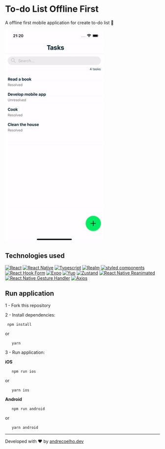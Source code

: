 # To-do List Offline First

A offline first mobile application for create to-do list 📱

<img src="assets/demo.gif" alt="Demo" />

## Technologies used

[![React](https://img.shields.io/badge/React-61DAFB?style=for-the-badge&logo=react&logoColor=000&link=https://reactjs.org/)](https://reactjs.org/) [![React Native](https://img.shields.io/badge/React%20Native-61DAFB?style=for-the-badge&logo=react&logoColor=000&link=https://reactnative.dev/)](https://reactnative.dev/) [![Typescript](https://img.shields.io/badge/Typescript-3178C6?style=for-the-badge&logo=typescript&logoColor=fff&link=https://www.typescriptlang.org/)](https://www.typescriptlang.org/) [![Realm](https://img.shields.io/badge/Realm-47A248?style=for-the-badge&logo=mongodb&logoColor=fff&link=https://www.mongodb.com/docs/realm/sdk/react-native/)](https://www.mongodb.com/docs/realm/sdk/react-native/) [![styled components](https://img.shields.io/badge/styled%20components-DB7093?style=for-the-badge&logo=styled-components&logoColor=fff&link=https://www.mongodb.com/docs/realm/sdk/react-native/)](https://www.mongodb.com/docs/realm/sdk/react-native/) [![React Hook Form](https://img.shields.io/badge/React%20Hook%20Form-ec5990?style=for-the-badge&link=https://react-hook-form.com/)](https://react-hook-form.com/) [![Expo](https://img.shields.io/badge/Expo-000020?style=for-the-badge&logo=expo&link=https://docs.expo.dev/)](https://docs.expo.dev/) [![Yup](https://img.shields.io/badge/Yup-f00?style=for-the-badge&link=https://github.com/jquense/yup)](https://github.com/jquense/yup) [![Zustand](https://img.shields.io/badge/Zustand-333?style=for-the-badge&link=https://github.com/pmndrs/zustand)](https://github.com/pmndrs/zustand) [![React Native Reanimated](https://img.shields.io/badge/React%20Native%20Reanimated-001a71?style=for-the-badge&link=https://docs.swmansion.com/react-native-reanimated/)](https://docs.swmansion.com/react-native-reanimated/) [![React Native Gesture Handler](https://img.shields.io/badge/React%20Native%20Gesture%20Handler-001a71?style=for-the-badge&link=https://docs.swmansion.com/react-native-gesture-handler/docs/)](https://docs.swmansion.com/react-native-gesture-handler/docs/) [![Axios](https://img.shields.io/badge/Axios-671ddf?style=for-the-badge&link=https://axios-http.com/ptbr/docs/intro)](https://axios-http.com/ptbr/docs/intro)

## Run application

1 - Fork this repository

2 - Install dependencies:

```shell
 npm install
```

or

```shell
   yarn
```

3 - Run application:

**iOS**

```shell
   npm run ios
```

or

```shell
   yarn ios
```

**Android**

```shell
   npm run android
```

or

```shell
   yarn android
```

---

Developed with ❤️ by [andrecoelho.dev](https://andrecoelho.dev)
